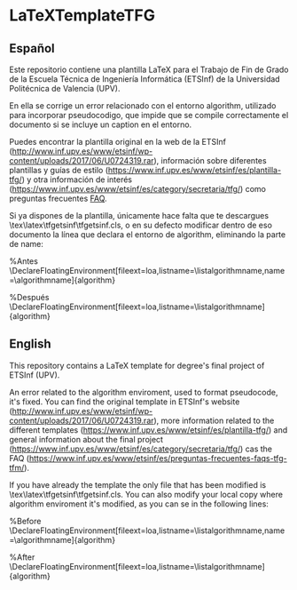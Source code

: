 # LaTeXTemplateTFG
## Español

Este repositorio contiene una plantilla LaTeX para el Trabajo de Fin de Grado de la Escuela Técnica de Ingeniería Informática (ETSInf) de la Universidad Politécnica de Valencia (UPV).

En ella se corrige un error relacionado con el entorno algorithm, utilizado para incorporar pseudocodigo, que impide que se compile correctamente el documento si se incluye un caption en el entorno.

Puedes encontrar la plantilla original en la web de la ETSInf (http://www.inf.upv.es/www/etsinf/wp-content/uploads/2017/06/U0724319.rar), información sobre diferentes plantillas y guías de estilo (https://www.inf.upv.es/www/etsinf/es/plantilla-tfg/) y otra información de interés (https://www.inf.upv.es/www/etsinf/es/category/secretaria/tfg/) como preguntas frecuentes [FAQ](https://www.inf.upv.es/www/etsinf/es/preguntas-frecuentes-faqs-tfg-tfm/).

Si ya dispones de la plantilla, únicamente hace falta que te descargues \tex\latex\tfgetsinf\tfgetsinf.cls, o en su defecto modificar dentro de eso documento la línea que declara el entorno de algorithm, eliminando la parte de name:

%Antes
\DeclareFloatingEnvironment[fileext=loa,listname=\listalgorithmname,name=\algorithmname]{algorithm}

%Después
\DeclareFloatingEnvironment[fileext=loa,listname=\listalgorithmname]{algorithm}

## English

This repository contains a LaTeX template for degree's final project of ETSInf (UPV).

An error related to the algorithm enviroment, used to format pseudocode, it's fixed. You can find the original template in ETSInf's website (http://www.inf.upv.es/www/etsinf/wp-content/uploads/2017/06/U0724319.rar), more information related to the different templates  (https://www.inf.upv.es/www/etsinf/es/plantilla-tfg/) and general information about the final project (https://www.inf.upv.es/www/etsinf/es/category/secretaria/tfg/) cas the FAQ (https://www.inf.upv.es/www/etsinf/es/preguntas-frecuentes-faqs-tfg-tfm/).

If you have already the template the only file that has been modified is \tex\latex\tfgetsinf\tfgetsinf.cls. You can also modify your local copy where algorithm enviroment it's modified, as you can se in the following lines:

%Before
\DeclareFloatingEnvironment[fileext=loa,listname=\listalgorithmname,name=\algorithmname]{algorithm}

%After
\DeclareFloatingEnvironment[fileext=loa,listname=\listalgorithmname]{algorithm}
